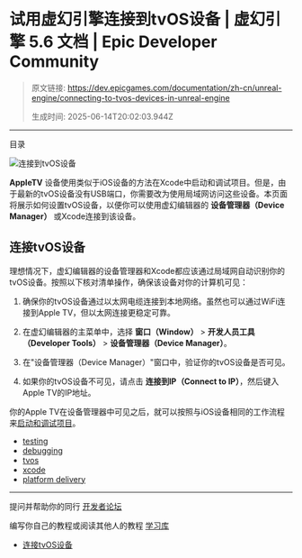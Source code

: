 # 试用虚幻引擎连接到tvOS设备 | 虚幻引擎 5.6 文档 | Epic Developer Community

> 原文链接: https://dev.epicgames.com/documentation/zh-cn/unreal-engine/connecting-to-tvos-devices-in-unreal-engine
> 
> 生成时间: 2025-06-14T20:02:03.944Z

---

目录

![连接到tvOS设备](https://dev.epicgames.com/community/api/documentation/image/cc676f4d-def5-4060-aa3a-09c9a5df4c0c?resizing_type=fill&width=1920&height=335)

**AppleTV** 设备使用类似于iOS设备的方法在Xcode中启动和调试项目。但是，由于最新的tvOS设备没有USB端口，你需要改为使用局域网访问这些设备。本页面将展示如何设置tvOS设备，以便你可以使用虚幻编辑器的 **设备管理器（Device Manager）** 或Xcode连接到该设备。

## 连接tvOS设备

理想情况下，虚幻编辑器的设备管理器和Xcode都应该通过局域网自动识别你的tvOS设备。按照以下核对清单操作，确保该设备对你的计算机可见：

1.  确保你的tvOS设备通过以太网电缆连接到本地网络。虽然也可以通过WiFi连接到Apple TV，但以太网连接更稳定可靠。
    
2.  在虚幻编辑器的主菜单中，选择 **窗口（Window）** > **开发人员工具（Developer Tools）** > **设备管理器（Device Manager）**。
    
3.  在"设备管理器（Device Manager）"窗口中，验证你的tvOS设备是否可见。
    
4.  如果你的tvOS设备不可见，请点击 **连接到IP（Connect to IP）**，然后键入Apple TV的IP地址。
    

你的Apple TV在设备管理器中可见之后，就可以按照与iOS设备相同的工作流程来[启动和调试项目](/documentation/zh-cn/unreal-engine/debugging-ios-projects-with-xcode-in-unreal-engine)。

-   [testing](https://dev.epicgames.com/community/search?query=testing)
-   [debugging](https://dev.epicgames.com/community/search?query=debugging)
-   [tvos](https://dev.epicgames.com/community/search?query=tvos)
-   [xcode](https://dev.epicgames.com/community/search?query=xcode)
-   [platform delivery](https://dev.epicgames.com/community/search?query=platform%20delivery)

* * *

提问并帮助你的同行 [开发者论坛](https://forums.unrealengine.com/categories?tag=unreal-engine)

编写你自己的教程或阅读其他人的教程 [学习库](https://dev.epicgames.com/community/unreal-engine/learning)

-   [连接tvOS设备](/documentation/zh-cn/unreal-engine/connecting-to-tvos-devices-in-unreal-engine#%E8%BF%9E%E6%8E%A5tvos%E8%AE%BE%E5%A4%87)